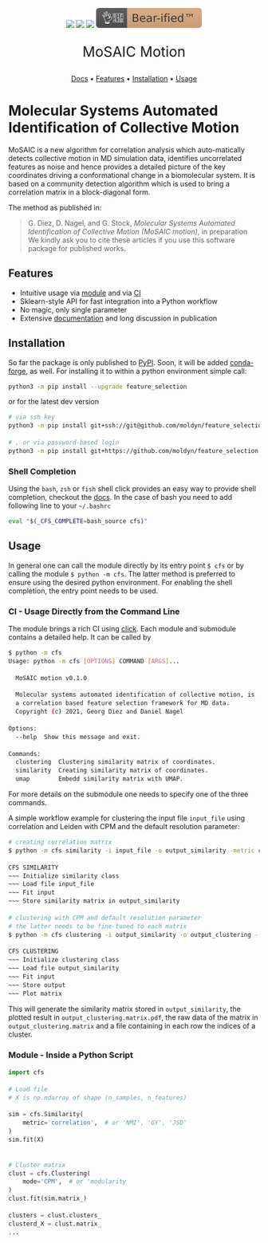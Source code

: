 <div align="center">
  <p>
    <a href="https://github.com/wemake-services/wemake-python-styleguide" alt="wemake-python-styleguide" >
        <img src="https://img.shields.io/badge/style-wemake-000000.svg" /></a>
    <a href="https://github.com/moldyn/feature_selection/blob/main/LICENSE" alt="License" >
        <img src="https://img.shields.io/github/license/moldyn/feature_selection" /></a>
    <a href="https://moldyn.github.io/feature_selection" alt="Docs" >
        <img src="https://img.shields.io/badge/pdoc3-Documentation-brightgreen" /></a>
    <a href="https://beartype.rtfd.io" alt="bear-ified" >
        <img src="https://raw.githubusercontent.com/beartype/beartype-assets/main/badge/bear-ified.svg" /></a>
  </p>
  <p style="font-size:2em">MoSAIC Motion</p>
  <p>
    <a href="https://moldyn.github.io/feature_selection">Docs</a> •
    <a href="#features">Features</a> •
    <a href="#installation">Installation</a> •
    <a href="#usage">Usage</a>
  </p>
</div>

# Molecular Systems Automated Identification of Collective Motion
MoSAIC is a new algorithm for correlation analysis which auto-matically detects
collective motion in MD simulation data, identifies uncorrelated features
as noise and hence provides a detailed picture of the key coordinates driving a
conformational change in a biomolecular system. It is based on a community
detection algorithm which is used to bring a correlation matrix in a
block-diagonal form.

The method as published in:
> G. Diez, D. Nagel, and G. Stock, *Molecular Systems Automated Identification
> of Collective Motion (MoSAIC motion)*, in preparation
We kindly ask you to cite these articles if you use this software package for
published works.

## Features
- Intuitive usage via [module](#module---inside-a-python-script) and via [CI](#ci---usage-directly-from-the-command-line)
- Sklearn-style API for fast integration into a Python workflow
- No magic, only single parameter
- Extensive [documentation](https://moldyn.github.io/feature_selection) and
  long discussion in publication


## Installation
So far the package is only published to [PyPI](https://pypi.org). Soon, it will
be added [conda-forge](https://conda-forge.org/), as well. For installing it to within a python environment simple call:
```bash
python3 -m pip install --upgrade feature_selection
```
or for the latest dev version
```bash
# via ssh key
python3 -m pip install git+ssh://git@github.com/moldyn/feature_selection.git

# , or via password-based login
python3 -m pip install git+https://github.com/moldyn/feature_selection.git
```

### Shell Completion
Using the `bash`, `zsh` or `fish` shell click provides an easy way to
provide shell completion, checkout the
[docs](https://click.palletsprojects.com/en/8.0.x/shell-completion).
In the case of bash you need to add following line to your `~/.bashrc`
```bash
eval "$(_CFS_COMPLETE=bash_source cfs)"
```

## Usage
In general one can call the module directly by its entry point `$ cfs`
or by calling the module `$ python -m cfs`. The latter method is
preferred to ensure using the desired python environment. For enabling
the shell completion, the entry point needs to be used.

### CI - Usage Directly from the Command Line
The module brings a rich CI using [click](https://click.palletsprojects.com).
Each module and submodule contains a detailed help. It can be called by
```bash
$ python -m cfs
Usage: python -m cfs [OPTIONS] COMMAND [ARGS]...

  MoSAIC motion v0.1.0

  Molecular systems automated identification of collective motion, is
  a correlation based feature selection framework for MD data.
  Copyright (c) 2021, Georg Diez and Daniel Nagel

Options:
  --help  Show this message and exit.

Commands:
  clustering  Clustering similarity matrix of coordinates.
  similarity  Creating similarity matrix of coordinates.
  umap        Embedd similarity matrix with UMAP.
```
For more details on the submodule one needs to specify one of the three
commands.

A simple workflow example for clustering the input file `input_file` using
correlation and Leiden with CPM and the default resolution parameter:
```bash
# creating correlation matrix
$ python -m cfs similarity -i input_file -o output_similarity -metric correlation -v

CFS SIMILARITY
~~~ Initialize similarity class
~~~ Load file input_file
~~~ Fit input
~~~ Store similarity matrix in output_similarity

# clustering with CPM and default resolution parameter
# the latter needs to be fine-tuned to each matrix
$ python -m cfs clustering -i output_similarity -o output_clustering --plot -v

CFS CLUSTERING
~~~ Initialize clustering class
~~~ Load file output_similarity
~~~ Fit input
~~~ Store output
~~~ Plot matrix
```
This will generate the similarity matrix stored in `output_similarity`,
the plotted result in `output_clustering.matrix.pdf`, the raw data of
the matrix in `output_clustering.matrix` and a file containing in each
row the indices of a cluster.

### Module - Inside a Python Script
```python
import cfs

# Load file
# X is np.ndarray of shape (n_samples, n_features)

sim = cfs.Similarity(
    metric='correlation',  # or 'NMI', 'GY', 'JSD'
)
sim.fit(X)


# Cluster matrix
clust = cfs.Clustering(
    mode='CPM',  # or 'modularity
)
clust.fit(sim.matrix_)

clusters = clust.clusters_
clusterd_X = clust.matrix_
...
```
